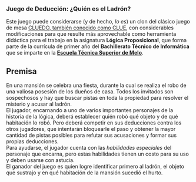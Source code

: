
### Juego de Deducción: ¿Quién es el Ladrón?

Este juego puede considerarse (y de hecho, *lo es*) un clon del clásico juego de mesa [CLUEDO, también conocido como CLUE](https://en.wikipedia.org/wiki/Cluedo), con considerables modificaciones para que resulte más aprovechable como herramienta didáctica para el trabajo en la asignatura **Lógica Proposicional**, que forma parte de la currícula de primer año del **Bachillerato Técnico de Informática** que se imparte en la **[Escuela Técnica Superior de Melo](https://www.facebook.com/escuelatecnicasuperiormelo/)**.

## Premisa

En una mansión se celebra una fiesta, durante la cual se realiza el robo de una valiosa posesión de los dueños de casa. Todos los invitados son sospechosos y hay que buscar pistas en toda la propiedad para resolver el misterio y acusar al ladrón.  
El jugador, encarnando a uno de varios importantes personajes de la historia de la lógica, deberá establecer quién robó qué objeto y de qué habitación lo robó. Pero deberá competir en sus deducciones contra los otros jugadores, que intentarán bloquearle el paso y obtener la mayor cantidad de pistas posibles para refutar sus acusaciones y formar sus propias deducciones.   
Para ayudarse, el jugador cuenta con las *habilidades especiales* del personaje que encarna, pero estas habilidades tienen un costo para su uso y deben usarse con astucia.  
El ganador del juego es quien logre identificar primero al ladrón, el objeto que sustrajo y en qué habitación de la mansión sucedió el hurto.
